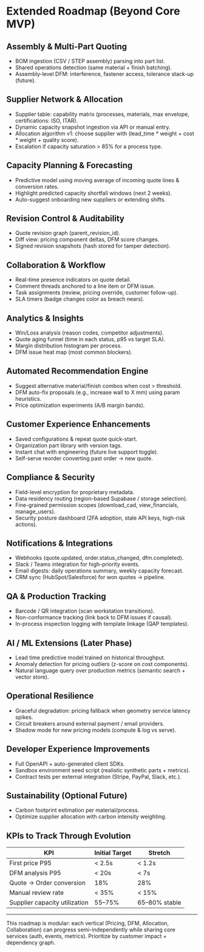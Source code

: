 # Extended Roadmap (Beyond Core MVP)

## Assembly & Multi-Part Quoting
- BOM ingestion (CSV / STEP assembly) parsing into part list.
- Shared operations detection (same material + finish batching).
- Assembly-level DFM: interference, fastener access, tolerance stack-up (future).

## Supplier Network & Allocation
- Supplier table: capability matrix (processes, materials, max envelope, certifications: ISO, ITAR).
- Dynamic capacity snapshot ingestion via API or manual entry.
- Allocation algorithm v1: choose supplier with (lead_time * weight + cost * weight + quality score).
- Escalation if capacity saturation > 85% for a process type.

## Capacity Planning & Forecasting
- Predictive model using moving average of incoming quote lines & conversion rates.
- Highlight predicted capacity shortfall windows (next 2 weeks).
- Auto-suggest onboarding new suppliers or extending shifts.

## Revision Control & Auditability
- Quote revision graph (parent_revision_id).
- Diff view: pricing component deltas, DFM score changes.
- Signed revision snapshots (hash stored for tamper detection).

## Collaboration & Workflow
- Real-time presence indicators on quote detail.
- Comment threads anchored to a line item or DFM issue.
- Task assignments (review, pricing override, customer follow-up).
- SLA timers (badge changes color as breach nears).

## Analytics & Insights
- Win/Loss analysis (reason codes, competitor adjustments).
- Quote aging funnel (time in each status, p95 vs target SLA).
- Margin distribution histogram per process.
- DFM issue heat map (most common blockers).

## Automated Recommendation Engine
- Suggest alternative material/finish combos when cost > threshold.
- DFM auto-fix proposals (e.g., increase wall to X mm) using param heuristics.
- Price optimization experiments (A/B margin bands).

## Customer Experience Enhancements
- Saved configurations & repeat quote quick-start.
- Organization part library with version tags.
- Instant chat with engineering (future live support toggle).
- Self-serve reorder converting past order → new quote.

## Compliance & Security
- Field-level encryption for proprietary metadata.
- Data residency routing (region-based Supabase / storage selection).
- Fine-grained permission scopes (download_cad, view_financials, manage_users).
- Security posture dashboard (2FA adoption, stale API keys, high-risk actions).

## Notifications & Integrations
- Webhooks (quote.updated, order.status_changed, dfm.completed).
- Slack / Teams integration for high-priority events.
- Email digests: daily operations summary, weekly capacity forecast.
- CRM sync (HubSpot/Salesforce) for won quotes → pipeline.

## QA & Production Tracking
- Barcode / QR integration (scan workstation transitions).
- Non-conformance tracking (link back to DFM issues if causal).
- In-process inspection logging with template linkage (QAP templates).

## AI / ML Extensions (Later Phase)
- Lead time predictive model trained on historical throughput.
- Anomaly detection for pricing outliers (z-score on cost components).
- Natural language query over production metrics (semantic search + vector store).

## Operational Resilience
- Graceful degradation: pricing fallback when geometry service latency spikes.
- Circuit breakers around external payment / email providers.
- Shadow mode for new pricing models (compute & log vs serve).

## Developer Experience Improvements
- Full OpenAPI + auto-generated client SDKs.
- Sandbox environment seed script (realistic synthetic parts + metrics).
- Contract tests per external integration (Stripe, PayPal, Slack, etc.).

## Sustainability (Optional Future)
- Carbon footprint estimation per material/process.
- Optimize supplier allocation with carbon intensity weighting.

## KPIs to Track Through Evolution
| KPI | Initial Target | Stretch |
|-----|---------------|---------|
| First price P95 | < 2.5s | < 1.2s |
| DFM analysis P95 | < 20s | < 7s |
| Quote → Order conversion | 18% | 28% |
| Manual review rate | < 35% | < 15% |
| Supplier capacity utilization | 55–75% | 65–80% stable |

---
This roadmap is modular: each vertical (Pricing, DFM, Allocation, Collaboration) can progress semi-independently while sharing core services (auth, events, metrics). Prioritize by customer impact + dependency graph.
